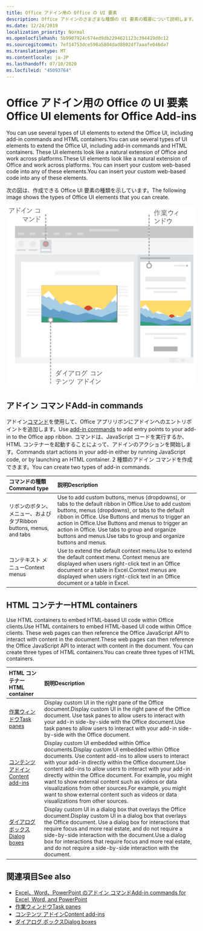 ```yaml
---
title: Office アドイン用の Office の UI 要素
description: Office アドインのさまざまな種類の UI 要素の概要について説明します。
ms.date: 12/24/2019
localization_priority: Normal
ms.openlocfilehash: 5b9907924c674ed9db2294621123c394419d0c12
ms.sourcegitcommit: 7ef14753dce598a5804dad8802df7aaafe046da7
ms.translationtype: MT
ms.contentlocale: ja-JP
ms.lasthandoff: 07/10/2020
ms.locfileid: "45093764"
---
```

# <a name="office-ui-elements-for-office-add-ins"></a><span data-ttu-id="6aca1-103">Office アドイン用の Office の UI 要素</span><span class="sxs-lookup"><span data-stu-id="6aca1-103">Office UI elements for Office Add-ins</span></span>

<span data-ttu-id="6aca1-104">You can use several types of UI elements to extend the Office UI, including add-in commands and HTML containers.</span><span class="sxs-lookup"><span data-stu-id="6aca1-104">You can use several types of UI elements to extend the Office UI, including add-in commands and HTML containers.</span></span> <span data-ttu-id="6aca1-105">These UI elements look like a natural extension of Office and work across platforms.</span><span class="sxs-lookup"><span data-stu-id="6aca1-105">These UI elements look like a natural extension of Office and work across platforms.</span></span> <span data-ttu-id="6aca1-106">You can insert your custom web-based code into any of these elements.</span><span class="sxs-lookup"><span data-stu-id="6aca1-106">You can insert your custom web-based code into any of these elements.</span></span>

<span data-ttu-id="6aca1-107">次の図は、作成できる Office UI 要素の種類を示しています。</span><span class="sxs-lookup"><span data-stu-id="6aca1-107">The following image shows the types of Office UI elements that you can create.</span></span>

![Office ドキュメントのリボン、タスク ウィンドウ、ダイアログ ボックス上のアドイン コマンドを示す図](../images/add-in-ui-elements.png)

## <a name="add-in-commands"></a><span data-ttu-id="6aca1-109">アドイン コマンド</span><span class="sxs-lookup"><span data-stu-id="6aca1-109">Add-in commands</span></span>

<span data-ttu-id="6aca1-110">アドイン[コマンド](add-in-commands.md)を使用して、Office アプリリボンにアドインへのエントリポイントを追加します。</span><span class="sxs-lookup"><span data-stu-id="6aca1-110">Use [add-in commands](add-in-commands.md) to add entry points to your add-in to the Office app ribbon.</span></span> <span data-ttu-id="6aca1-111">コマンドは、JavaScript コードを実行するか、HTML コンテナーを起動することによって、アドインのアクションを開始します。</span><span class="sxs-lookup"><span data-stu-id="6aca1-111">Commands start actions in your add-in either by running JavaScript code, or by launching an HTML container.</span></span> <span data-ttu-id="6aca1-112">2 種類のアドイン コマンドを作成できます。</span><span class="sxs-lookup"><span data-stu-id="6aca1-112">You can create two types of add-in commands.</span></span>

|<span data-ttu-id="6aca1-113">**コマンドの種類**</span><span class="sxs-lookup"><span data-stu-id="6aca1-113">**Command type**</span></span>|<span data-ttu-id="6aca1-114">**説明**</span><span class="sxs-lookup"><span data-stu-id="6aca1-114">**Description**</span></span>|
|:---------------|:--------------|
|<span data-ttu-id="6aca1-115">リボンのボタン、メニュー、およびタブ</span><span class="sxs-lookup"><span data-stu-id="6aca1-115">Ribbon buttons, menus, and tabs</span></span>|<span data-ttu-id="6aca1-116">Use to add custom buttons, menus (dropdowns), or tabs to the default ribbon in Office.</span><span class="sxs-lookup"><span data-stu-id="6aca1-116">Use to add custom buttons, menus (dropdowns), or tabs to the default ribbon in Office.</span></span> <span data-ttu-id="6aca1-117">Use Buttons and menus to trigger an action in Office.</span><span class="sxs-lookup"><span data-stu-id="6aca1-117">Use Buttons and menus to trigger an action in Office.</span></span> <span data-ttu-id="6aca1-118">Use tabs to group and organize buttons and menus.</span><span class="sxs-lookup"><span data-stu-id="6aca1-118">Use tabs to group and organize buttons and menus.</span></span>|
|<span data-ttu-id="6aca1-119">コンテキスト メニュー</span><span class="sxs-lookup"><span data-stu-id="6aca1-119">Context menus</span></span>| <span data-ttu-id="6aca1-120">Use to extend the default context menu.</span><span class="sxs-lookup"><span data-stu-id="6aca1-120">Use to extend the default context menu.</span></span> <span data-ttu-id="6aca1-121">Context menus are displayed when users right-click text in an Office document or a table in Excel.</span><span class="sxs-lookup"><span data-stu-id="6aca1-121">Context menus are displayed when users right-click text in an Office document or a table in Excel.</span></span>| 

## <a name="html-containers"></a><span data-ttu-id="6aca1-122">HTML コンテナー</span><span class="sxs-lookup"><span data-stu-id="6aca1-122">HTML containers</span></span>

<span data-ttu-id="6aca1-123">Use HTML containers to embed HTML-based UI code within Office clients.</span><span class="sxs-lookup"><span data-stu-id="6aca1-123">Use HTML containers to embed HTML-based UI code within Office clients.</span></span> <span data-ttu-id="6aca1-124">These web pages can then reference the Office JavaScript API to interact with content in the document.</span><span class="sxs-lookup"><span data-stu-id="6aca1-124">These web pages can then reference the Office JavaScript API to interact with content in the document.</span></span> <span data-ttu-id="6aca1-125">You can create three types of HTML containers.</span><span class="sxs-lookup"><span data-stu-id="6aca1-125">You can create three types of HTML containers.</span></span>

|<span data-ttu-id="6aca1-126">**HTML コンテナー**</span><span class="sxs-lookup"><span data-stu-id="6aca1-126">**HTML container**</span></span>|<span data-ttu-id="6aca1-127">**説明**</span><span class="sxs-lookup"><span data-stu-id="6aca1-127">**Description**</span></span>|
|:-----------------|:--------------|
|[<span data-ttu-id="6aca1-128">作業ウィンドウ</span><span class="sxs-lookup"><span data-stu-id="6aca1-128">Task panes</span></span>](task-pane-add-ins.md)|<span data-ttu-id="6aca1-129">Display custom UI in the right pane of the Office document.</span><span class="sxs-lookup"><span data-stu-id="6aca1-129">Display custom UI in the right pane of the Office document.</span></span> <span data-ttu-id="6aca1-130">Use task panes to allow users to interact with your add-in side-by-side with the Office document.</span><span class="sxs-lookup"><span data-stu-id="6aca1-130">Use task panes to allow users to interact with your add-in side-by-side with the Office document.</span></span>|
|[<span data-ttu-id="6aca1-131">コンテンツ アドイン</span><span class="sxs-lookup"><span data-stu-id="6aca1-131">Content add-ins</span></span>](content-add-ins.md)|<span data-ttu-id="6aca1-132">Display custom UI embedded within Office documents.</span><span class="sxs-lookup"><span data-stu-id="6aca1-132">Display custom UI embedded within Office documents.</span></span> <span data-ttu-id="6aca1-133">Use content add-ins to allow users to interact with your add-in directly within the Office document.</span><span class="sxs-lookup"><span data-stu-id="6aca1-133">Use content add-ins to allow users to interact with your add-in directly within the Office document.</span></span> <span data-ttu-id="6aca1-134">For example, you might want to show external content such as videos or data visualizations from other sources.</span><span class="sxs-lookup"><span data-stu-id="6aca1-134">For example, you might want to show external content such as videos or data visualizations from other sources.</span></span> |
|[<span data-ttu-id="6aca1-135">ダイアログ ボックス</span><span class="sxs-lookup"><span data-stu-id="6aca1-135">Dialog boxes</span></span>](dialog-boxes.md)|<span data-ttu-id="6aca1-136">Display custom UI in a dialog box that overlays the Office document.</span><span class="sxs-lookup"><span data-stu-id="6aca1-136">Display custom UI in a dialog box that overlays the Office document.</span></span> <span data-ttu-id="6aca1-137">Use a dialog box for interactions that require focus and more real estate, and do not require a side-by-side interaction with the document.</span><span class="sxs-lookup"><span data-stu-id="6aca1-137">Use a dialog box for interactions that require focus and more real estate, and do not require a side-by-side interaction with the document.</span></span>|

## <a name="see-also"></a><span data-ttu-id="6aca1-138">関連項目</span><span class="sxs-lookup"><span data-stu-id="6aca1-138">See also</span></span>

- [<span data-ttu-id="6aca1-139">Excel、Word、PowerPoint のアドイン コマンド</span><span class="sxs-lookup"><span data-stu-id="6aca1-139">Add-in commands for Excel, Word, and PowerPoint</span></span>](add-in-commands.md)
- [<span data-ttu-id="6aca1-140">作業ウィンドウ</span><span class="sxs-lookup"><span data-stu-id="6aca1-140">Task panes</span></span>](task-pane-add-ins.md)
- [<span data-ttu-id="6aca1-141">コンテンツ アドイン</span><span class="sxs-lookup"><span data-stu-id="6aca1-141">Content add-ins</span></span>](content-add-ins.md)
- [<span data-ttu-id="6aca1-142">ダイアログ ボックス</span><span class="sxs-lookup"><span data-stu-id="6aca1-142">Dialog boxes</span></span>](dialog-boxes.md)
